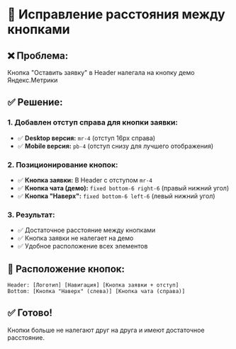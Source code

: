 # 🔧 Исправление расстояния между кнопками

## ❌ Проблема:
Кнопка "Оставить заявку" в Header налегала на кнопку демо Яндекс.Метрики

## ✅ Решение:

### **1. Добавлен отступ справа для кнопки заявки:**
- ✅ **Desktop версия:** `mr-4` (отступ 16px справа)
- ✅ **Mobile версия:** `pb-4` (отступ снизу для лучшего отображения)

### **2. Позиционирование кнопок:**
- ✅ **Кнопка заявки:** В Header с отступом `mr-4`
- ✅ **Кнопка чата (демо):** `fixed bottom-6 right-6` (правый нижний угол)
- ✅ **Кнопка "Наверх":** `fixed bottom-6 left-6` (левый нижний угол)

### **3. Результат:**
- ✅ Достаточное расстояние между кнопками
- ✅ Кнопка заявки не налегает на демо
- ✅ Удобное расположение всех элементов

## 📱 Расположение кнопок:

```
Header: [Логотип] [Навигация] [Кнопка заявки + отступ]
Bottom: [Кнопка "Наверх" (слева)] [Кнопка чата (справа)]
```

## ✅ Готово!
Кнопки больше не налегают друг на друга и имеют достаточное расстояние.
